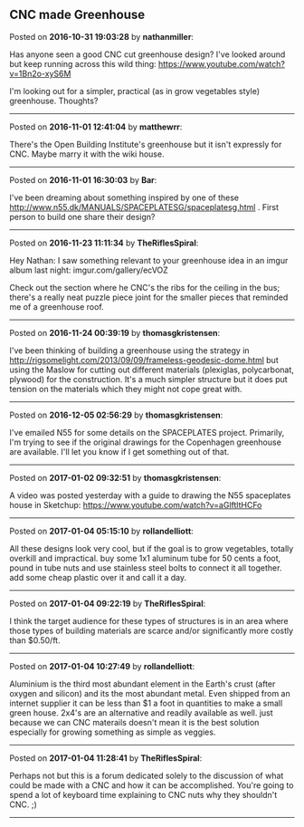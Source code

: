 ## CNC made Greenhouse
Posted on **2016-10-31 19:03:28** by **nathanmiller**:

Has anyone seen a good CNC cut greenhouse design? I've looked around but keep running across this wild thing: https://www.youtube.com/watch?v=1Bn2o-xyS6M

I'm looking out for a simpler, practical (as in grow vegetables style) greenhouse. Thoughts?

---

Posted on **2016-11-01 12:41:04** by **matthewrr**:

There's the Open Building Institute's greenhouse but it isn't expressly for CNC. Maybe marry it with the wiki house.

---

Posted on **2016-11-01 16:30:03** by **Bar**:

I've been dreaming about something inspired by one of these http://www.n55.dk/MANUALS/SPACEPLATESG/spaceplatesg.html . First person to build one share their design?

---

Posted on **2016-11-23 11:11:34** by **TheRiflesSpiral**:

Hey Nathan: I saw something relevant to your greenhouse idea in an imgur album last night: imgur.com/gallery/ecVOZ



Check out the section where he CNC's the ribs for the ceiling in the bus; there's a really neat puzzle piece joint for the smaller pieces that reminded me of a greenhouse roof.

---

Posted on **2016-11-24 00:39:19** by **thomasgkristensen**:

I've been thinking of building a greenhouse using the strategy in http://rigsomelight.com/2013/09/09/frameless-geodesic-dome.html but using the Maslow for cutting out different materials (plexiglas, polycarbonat, plywood) for the construction. It's a much simpler structure but it does put tension on the materials which they might not cope great with.

---

Posted on **2016-12-05 02:56:29** by **thomasgkristensen**:

I've emailed N55 for some details on the SPACEPLATES project. Primarily, I'm trying to see if the original drawings for the Copenhagen greenhouse are available. I'll let you know if I get something out of that.

---

Posted on **2017-01-02 09:32:51** by **thomasgkristensen**:

A video was posted yesterday with a guide to drawing the N55 spaceplates house in Sketchup: https://www.youtube.com/watch?v=aGlftltHCFo

---

Posted on **2017-01-04 05:15:10** by **rollandelliott**:

All these designs look very cool, but if the goal is to grow vegetables, totally overkill and impractical. buy some 1x1 aluminum tube for 50 cents a foot, pound in tube nuts and use stainless steel bolts to connect it all together. add some cheap plastic over it and call it a day.

---

Posted on **2017-01-04 09:22:19** by **TheRiflesSpiral**:

I think the target audience for these types of structures is in an area where those types of building materials are scarce and/or significantly more costly than $0.50/ft.

---

Posted on **2017-01-04 10:27:49** by **rollandelliott**:

Aluminium is the third most abundant element in the Earth's crust (after oxygen and silicon) and its the most abundant metal. Even shipped from an internet supplier it can be less than $1 a foot in quantities to make a small green house. 2x4's are an alternative and readily available as well. just because we can CNC materails doesn't mean it is the best solution especially for growing something as simple as veggies.

---

Posted on **2017-01-04 11:28:41** by **TheRiflesSpiral**:

Perhaps not but this is a forum dedicated solely to the discussion of what could be made with a CNC and how it can be accomplished. You're going to spend a lot of keyboard time explaining to CNC nuts why they shouldn't CNC. ;)

---

